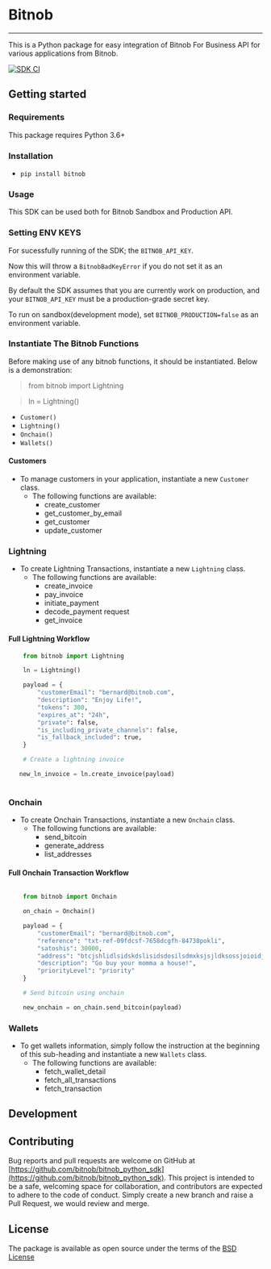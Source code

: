 # Bitnob
---
This is a Python package for easy integration of Bitnob For Business API for various applications from Bitnob.

[![SDK CI](https://github.com/bitnob/bitnob_python_sdk/actions/workflows/main.yml/badge.svg)](https://github.com/bitnob/bitnob_python_sdk/actions/workflows/main.yml)

## Getting started

### Requirements
This package requires Python 3.6+

### Installation 
- `pip install bitnob`

### Usage
This SDK can be used both for Bitnob Sandbox and Production API. 
### Setting ENV KEYS
For sucessfully running of the SDK; the `BITNOB_API_KEY`.

Now this will throw a `BitnobBadKeyError` if you do not set it as an environment variable.

By default the SDK assumes that you are currently work on production, and your `BITNOB_API_KEY` must be a production-grade secret key. 

To run on sandbox(development mode), set `BITNOB_PRODUCTION=false` as an environment variable.

### Instantiate The Bitnob Functions
Before making use of any bitnob functions, it should be instantiated. Below is a demonstration:

> from bitnob import Lightning

> ln = Lightning()

- `Customer()`
- `Lightning()`
- `Onchain()`
- `Wallets()`


#### Customers

- To manage customers in your application, instantiate a new `Customer` class.
    - The following functions are available:
        - create_customer
        - get_customer_by_email 
        - get_customer 
        - update_customer

### Lightning
- To create Lightning Transactions, instantiate a new `Lightning` class.
    - The following functions are available:
        - create_invoice
        - pay_invoice 
        - initiate_payment
        - decode_payment request 
        - get_invoice


#### Full Lightning Workflow 
```python
    from bitnob import Lightning

    ln = Lightning()

    payload = {
        "customerEmail": "bernard@bitnob.com",
        "description": "Enjoy Life!",
        "tokens": 300,
        "expires_at": "24h",
        "private": false,
        "is_including_private_channels": false,
        "is_fallback_included": true,
    }

    # Create a lightning invoice 

   new_ln_invoice = ln.create_invoice(payload)
    
```
### Onchain 
- To create Onchain Transactions, instantiate a new `Onchain` class.
    - The following functions are available:
        - send_bitcoin
        - generate_address
        - list_addresses


#### Full Onchain Transaction Workflow

```python

    from bitnob import Onchain

    on_chain = Onchain()

    payload = {
        "customerEmail": "bernard@bitnob.com",
        "reference": "txt-ref-09fdcsf-7658dcgfh-84738pokli",
        "satoshis": 30000,
        "address": "btcjshlidlsidskdslisidsdosilsdmxksjsjldksossjoioidjifkji.zjijsi",
        "description": "Go buy your momma a house!",
        "priorityLevel": "priority"
    }

    # Send bitcoin using onchain 

    new_onchain = on_chain.send_bitcoin(payload)

```

### Wallets 
- To get wallets information, simply follow the instruction at the beginning of this sub-heading and instantiate a new `Wallets` class.
    - The following functions are available:
        - fetch_wallet_detail
        - fetch_all_transactions
        - fetch_transaction

## Development 


## Contributing 

Bug reports and pull requests are welcome on GitHub at [https://github.com/bitnob/bitnob_python_sdk](https://github.com/bitnob/bitnob_python_sdk). This project is intended to be a safe, welcoming space for collaboration, and contributors are expected to adhere to the code of conduct. Simply create a new branch and raise a Pull Request, we would review and merge. 

## License

The package is available as open source under the terms of the [BSD License](https://opensource.org/licenses/BSD-3-Clause)